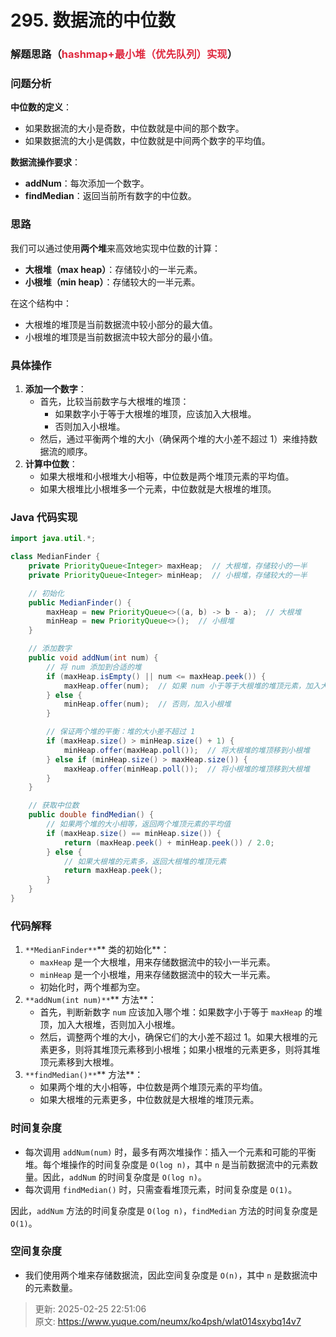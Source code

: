 # 295. 数据流的中位数

### 解题思路（<font style="color:#DF2A3F;">hashmap+最小堆（优先队列）实现</font>）
### 问题分析
**中位数的定义**：

+ 如果数据流的大小是奇数，中位数就是中间的那个数字。
+ 如果数据流的大小是偶数，中位数就是中间两个数字的平均值。

**数据流操作要求**：

+ **addNum**：每次添加一个数字。
+ **findMedian**：返回当前所有数字的中位数。

### 思路
我们可以通过使用**两个堆**来高效地实现中位数的计算：

+ **大根堆（max heap）**：存储较小的一半元素。
+ **小根堆（min heap）**：存储较大的一半元素。

在这个结构中：

+ 大根堆的堆顶是当前数据流中较小部分的最大值。
+ 小根堆的堆顶是当前数据流中较大部分的最小值。

### 具体操作
1. **添加一个数字**：
    - 首先，比较当前数字与大根堆的堆顶：
        * 如果数字小于等于大根堆的堆顶，应该加入大根堆。
        * 否则加入小根堆。
    - 然后，通过平衡两个堆的大小（确保两个堆的大小差不超过 1）来维持数据流的顺序。
2. **计算中位数**：
    - 如果大根堆和小根堆大小相等，中位数是两个堆顶元素的平均值。
    - 如果大根堆比小根堆多一个元素，中位数就是大根堆的堆顶。

### Java 代码实现
```java
import java.util.*;

class MedianFinder {
    private PriorityQueue<Integer> maxHeap;  // 大根堆，存储较小的一半
    private PriorityQueue<Integer> minHeap;  // 小根堆，存储较大的一半

    // 初始化
    public MedianFinder() {
        maxHeap = new PriorityQueue<>((a, b) -> b - a);  // 大根堆
        minHeap = new PriorityQueue<>();  // 小根堆
    }

    // 添加数字
    public void addNum(int num) {
        // 将 num 添加到合适的堆
        if (maxHeap.isEmpty() || num <= maxHeap.peek()) {
            maxHeap.offer(num);  // 如果 num 小于等于大根堆的堆顶元素，加入大根堆
        } else {
            minHeap.offer(num);  // 否则，加入小根堆
        }

        // 保证两个堆的平衡：堆的大小差不超过 1
        if (maxHeap.size() > minHeap.size() + 1) {
            minHeap.offer(maxHeap.poll());  // 将大根堆的堆顶移到小根堆
        } else if (minHeap.size() > maxHeap.size()) {
            maxHeap.offer(minHeap.poll());  // 将小根堆的堆顶移到大根堆
        }
    }

    // 获取中位数
    public double findMedian() {
        // 如果两个堆的大小相等，返回两个堆顶元素的平均值
        if (maxHeap.size() == minHeap.size()) {
            return (maxHeap.peek() + minHeap.peek()) / 2.0;
        } else {
            // 如果大根堆的元素多，返回大根堆的堆顶元素
            return maxHeap.peek();
        }
    }
}

```

### 代码解释
1. `**MedianFinder**`** 类的初始化**：
    - `maxHeap` 是一个大根堆，用来存储数据流中的较小一半元素。
    - `minHeap` 是一个小根堆，用来存储数据流中的较大一半元素。
    - 初始化时，两个堆都为空。
2. `**addNum(int num)**`** 方法**：
    - 首先，判断新数字 `num` 应该加入哪个堆：如果数字小于等于 `maxHeap` 的堆顶，加入大根堆，否则加入小根堆。
    - 然后，调整两个堆的大小，确保它们的大小差不超过 1。如果大根堆的元素更多，则将其堆顶元素移到小根堆；如果小根堆的元素更多，则将其堆顶元素移到大根堆。
3. `**findMedian()**`** 方法**：
    - 如果两个堆的大小相等，中位数是两个堆顶元素的平均值。
    - 如果大根堆的元素更多，中位数就是大根堆的堆顶元素。

### 时间复杂度
+ 每次调用 `addNum(num)` 时，最多有两次堆操作：插入一个元素和可能的平衡堆。每个堆操作的时间复杂度是 `O(log n)`，其中 `n` 是当前数据流中的元素数量。因此，`addNum` 的时间复杂度是 `O(log n)`。
+ 每次调用 `findMedian()` 时，只需查看堆顶元素，时间复杂度是 `O(1)`。

因此，`addNum` 方法的时间复杂度是 `O(log n)`，`findMedian` 方法的时间复杂度是 `O(1)`。

### 空间复杂度
+ 我们使用两个堆来存储数据流，因此空间复杂度是 `O(n)`，其中 `n` 是数据流中的元素数量。



> 更新: 2025-02-25 22:51:06  
> 原文: <https://www.yuque.com/neumx/ko4psh/wlat014sxybq14v7>